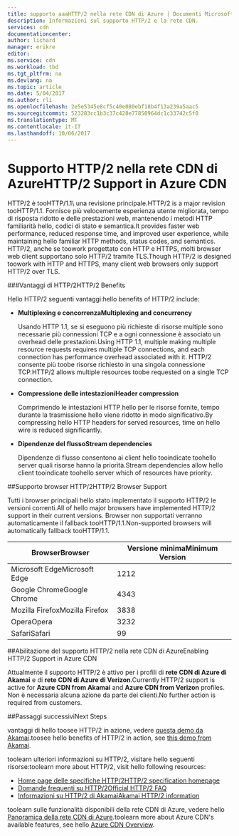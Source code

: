 ```yaml
---
title: supporto aaaHTTP/2 nella rete CDN di Azure | Documenti Microsoft
description: Informazioni sul supporto HTTP/2 e la rete CDN.
services: cdn
documentationcenter: 
author: lichard
manager: erikre
editor: 
ms.service: cdn
ms.workload: tbd
ms.tgt_pltfrm: na
ms.devlang: na
ms.topic: article
ms.date: 5/04/2017
ms.author: rli
ms.openlocfilehash: 2e5e5345e8cf5c40e080ebf18b4f13a239a5aac5
ms.sourcegitcommit: 523283cc1b3c37c428e77850964dc1c33742c5f0
ms.translationtype: MT
ms.contentlocale: it-IT
ms.lasthandoff: 10/06/2017
---
```

# <a name="http2-support-in-azure-cdn"></a><span data-ttu-id="d15c0-103">Supporto HTTP/2 nella rete CDN di Azure</span><span class="sxs-lookup"><span data-stu-id="d15c0-103">HTTP/2 Support in Azure CDN</span></span>

<span data-ttu-id="d15c0-104">HTTP/2 è tooHTTP/1.1\ una revisione principale.</span><span class="sxs-lookup"><span data-stu-id="d15c0-104">HTTP/2 is a major revision tooHTTP/1.1\.</span></span> <span data-ttu-id="d15c0-105">Fornisce più velocemente esperienza utente migliorata, tempo di risposta ridotto e delle prestazioni web, mantenendo i metodi HTTP familiarità hello, codici di stato e semantica.</span><span class="sxs-lookup"><span data-stu-id="d15c0-105">It provides faster web performance, reduced response time, and improved user experience, while maintaining hello familiar HTTP methods, status codes, and semantics.</span></span> <span data-ttu-id="d15c0-106">HTTP/2, anche se toowork progettato con HTTP e HTTPS, molti browser web client supportano solo HTTP/2 tramite TLS.</span><span class="sxs-lookup"><span data-stu-id="d15c0-106">Though HTTP/2 is designed toowork with HTTP and HTTPS, many client web browsers only support HTTP/2 over TLS.</span></span>

###<a name="http2-benefits"></a><span data-ttu-id="d15c0-107">Vantaggi di HTTP/2</span><span class="sxs-lookup"><span data-stu-id="d15c0-107">HTTP/2 Benefits</span></span>

<span data-ttu-id="d15c0-108">Hello HTTP/2 seguenti vantaggi:</span><span class="sxs-lookup"><span data-stu-id="d15c0-108">hello benefits of HTTP/2 include:</span></span>

*   <span data-ttu-id="d15c0-109">**Multiplexing e concorrenza**</span><span class="sxs-lookup"><span data-stu-id="d15c0-109">**Multiplexing and concurrency**</span></span>

    <span data-ttu-id="d15c0-110">Usando HTTP 1.1, se si eseguono più richieste di risorse multiple sono necessarie più connessioni TCP e a ogni connessione è associato un overhead delle prestazioni.</span><span class="sxs-lookup"><span data-stu-id="d15c0-110">Using HTTP 1.1, multiple making multiple resource requests requires multiple TCP connections, and each connection has performance overhead associated with it.</span></span> <span data-ttu-id="d15c0-111">HTTP/2 consente più toobe risorse richiesto in una singola connessione TCP.</span><span class="sxs-lookup"><span data-stu-id="d15c0-111">HTTP/2 allows multiple resources toobe requested on a single TCP connection.</span></span>

*   <span data-ttu-id="d15c0-112">**Compressione delle intestazioni**</span><span class="sxs-lookup"><span data-stu-id="d15c0-112">**Header compression**</span></span>

    <span data-ttu-id="d15c0-113">Comprimendo le intestazioni HTTP hello per le risorse fornite, tempo durante la trasmissione hello viene ridotto in modo significativo.</span><span class="sxs-lookup"><span data-stu-id="d15c0-113">By compressing hello HTTP headers for served resources, time on hello wire is reduced significantly.</span></span>

*   <span data-ttu-id="d15c0-114">**Dipendenze del flusso**</span><span class="sxs-lookup"><span data-stu-id="d15c0-114">**Stream dependencies**</span></span>

    <span data-ttu-id="d15c0-115">Dipendenze di flusso consentono ai client hello tooindicate toohello server quali risorse hanno la priorità.</span><span class="sxs-lookup"><span data-stu-id="d15c0-115">Stream dependencies allow hello client tooindicate toohello server which of resources have priority.</span></span>


##<a name="http2-browser-support"></a><span data-ttu-id="d15c0-116">Supporto browser HTTP/2</span><span class="sxs-lookup"><span data-stu-id="d15c0-116">HTTP/2 Browser Support</span></span>

<span data-ttu-id="d15c0-117">Tutti i browser principali hello stato implementato il supporto HTTP/2 le versioni correnti.</span><span class="sxs-lookup"><span data-stu-id="d15c0-117">All of hello major browsers have implemented HTTP/2 support in their current versions.</span></span> <span data-ttu-id="d15c0-118">Browser non supportati verranno automaticamente il fallback tooHTTP/1.1.</span><span class="sxs-lookup"><span data-stu-id="d15c0-118">Non-supported browsers will automatically fallback tooHTTP/1.1.</span></span>

|<span data-ttu-id="d15c0-119">Browser</span><span class="sxs-lookup"><span data-stu-id="d15c0-119">Browser</span></span>|<span data-ttu-id="d15c0-120">Versione minima</span><span class="sxs-lookup"><span data-stu-id="d15c0-120">Minimum Version</span></span>|
|-------------|------------|
|<span data-ttu-id="d15c0-121">Microsoft Edge</span><span class="sxs-lookup"><span data-stu-id="d15c0-121">Microsoft Edge</span></span>| <span data-ttu-id="d15c0-122">12</span><span class="sxs-lookup"><span data-stu-id="d15c0-122">12</span></span>|
|<span data-ttu-id="d15c0-123">Google Chrome</span><span class="sxs-lookup"><span data-stu-id="d15c0-123">Google Chrome</span></span>| <span data-ttu-id="d15c0-124">43</span><span class="sxs-lookup"><span data-stu-id="d15c0-124">43</span></span>|
|<span data-ttu-id="d15c0-125">Mozilla Firefox</span><span class="sxs-lookup"><span data-stu-id="d15c0-125">Mozilla Firefox</span></span>| <span data-ttu-id="d15c0-126">38</span><span class="sxs-lookup"><span data-stu-id="d15c0-126">38</span></span>|
|<span data-ttu-id="d15c0-127">Opera</span><span class="sxs-lookup"><span data-stu-id="d15c0-127">Opera</span></span>| <span data-ttu-id="d15c0-128">32</span><span class="sxs-lookup"><span data-stu-id="d15c0-128">32</span></span>|
|<span data-ttu-id="d15c0-129">Safari</span><span class="sxs-lookup"><span data-stu-id="d15c0-129">Safari</span></span>| <span data-ttu-id="d15c0-130">9</span><span class="sxs-lookup"><span data-stu-id="d15c0-130">9</span></span>|

##<a name="enabling-http2-support-in-azure-cdn"></a><span data-ttu-id="d15c0-131">Abilitazione del supporto HTTP/2 nella rete CDN di Azure</span><span class="sxs-lookup"><span data-stu-id="d15c0-131">Enabling HTTP/2 Support in Azure CDN</span></span>

<span data-ttu-id="d15c0-132">Attualmente il supporto HTTP/2 è attivo per i profili di **rete CDN di Azure di Akamai** e di **rete CDN di Azure di Verizon**.</span><span class="sxs-lookup"><span data-stu-id="d15c0-132">Currently HTTP/2 support is active for **Azure CDN from Akamai** and **Azure CDN from Verizon** profiles.</span></span> <span data-ttu-id="d15c0-133">Non è necessaria alcuna azione da parte dei clienti.</span><span class="sxs-lookup"><span data-stu-id="d15c0-133">No further action is required from customers.</span></span>

##<a name="next-steps"></a><span data-ttu-id="d15c0-134">Passaggi successivi</span><span class="sxs-lookup"><span data-stu-id="d15c0-134">Next Steps</span></span>

<span data-ttu-id="d15c0-135">vantaggi di hello toosee HTTP/2 in azione, vedere [questa demo da Akamai](https://http2.akamai.com/demo).</span><span class="sxs-lookup"><span data-stu-id="d15c0-135">toosee hello benefits of HTTP/2 in action, see [this demo from Akamai](https://http2.akamai.com/demo).</span></span>

<span data-ttu-id="d15c0-136">toolearn ulteriori informazioni su HTTP/2, visitare hello seguenti risorse:</span><span class="sxs-lookup"><span data-stu-id="d15c0-136">toolearn more about HTTP/2, visit hello following resources:</span></span>

*   [<span data-ttu-id="d15c0-137">Home page delle specifiche HTTP/2</span><span class="sxs-lookup"><span data-stu-id="d15c0-137">HTTP/2 specification homepage</span></span>](https://http2.github.io/)
*   [<span data-ttu-id="d15c0-138">Domande frequenti su HTTP/2</span><span class="sxs-lookup"><span data-stu-id="d15c0-138">Official HTTP/2 FAQ</span></span>](https://http2.github.io/faq/)
*   [<span data-ttu-id="d15c0-139">Informazioni su HTTP/2 di Akamai</span><span class="sxs-lookup"><span data-stu-id="d15c0-139">Akamai HTTP/2 information</span></span>](https://http2.akamai.com/)

<span data-ttu-id="d15c0-140">toolearn sulle funzionalità disponibili della rete CDN di Azure, vedere hello [Panoramica della rete CDN di Azure](https://azure.microsoft.com/documentation/articles/cdn-overview/).</span><span class="sxs-lookup"><span data-stu-id="d15c0-140">toolearn more about Azure CDN's available features, see hello [Azure CDN Overview](https://azure.microsoft.com/documentation/articles/cdn-overview/).</span></span>
